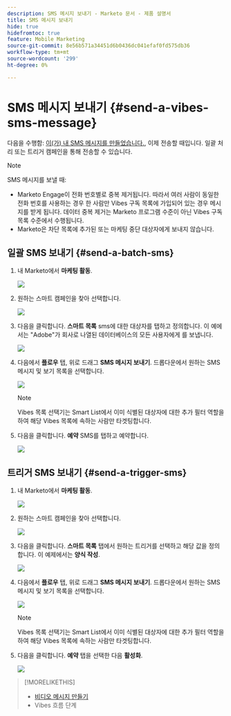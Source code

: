 ```yaml
---
description: SMS 메시지 보내기 - Marketo 문서 - 제품 설명서
title: SMS 메시지 보내기
hide: true
hidefromtoc: true
feature: Mobile Marketing
source-git-commit: 8e56b571a34451d6b0436dc041efaf0fd575db36
workflow-type: tm+mt
source-wordcount: '299'
ht-degree: 0%

---
```


# SMS 메시지 보내기 {#send-a-vibes-sms-message}

다음을 수행함: [이(가) 내 SMS 메시지를 만들었습니다.](/help/marketo/product-docs/mobile-marketing/vibes-sms-messages/create-an-sms-message.md), 이제 전송할 때입니다. 일괄 처리 또는 트리거 캠페인을 통해 전송할 수 있습니다.

>[!NOTE]
>
>SMS 메시지를 보낼 때:
>
>* Marketo Engage이 전화 번호별로 중복 제거됩니다. 따라서 여러 사람이 동일한 전화 번호를 사용하는 경우 한 사람만 Vibes 구독 목록에 가입되어 있는 경우 메시지를 받게 됩니다. 데이터 중복 제거는 Marketo 프로그램 수준이 아닌 Vibes 구독 목록 수준에서 수행됩니다.
>* Marketo은 차단 목록에 추가된 또는 마케팅 중단 대상자에게 보내지 않습니다.

## 일괄 SMS 보내기 {#send-a-batch-sms}

1. 내 Marketo에서 **마케팅 활동**.

   ![](assets/send-an-sms-message-1.png)

1. 원하는 스마트 캠페인을 찾아 선택합니다.

   ![](assets/send-an-sms-message-2.png)

1. 다음을 클릭합니다. **스마트 목록** sms에 대한 대상자를 탭하고 정의합니다. 이 예에서는 &quot;Adobe&quot;가 회사로 나열된 데이터베이스의 모든 사용자에게 를 보냅니다.

   ![](assets/send-an-sms-message-3.png)

1. 다음에서 **플로우** 탭, 위로 드래그 **SMS 메시지 보내기**. 드롭다운에서 원하는 SMS 메시지 및 보기 목록을 선택합니다.

   ![](assets/send-an-sms-message-4.png)

   >[!NOTE]
   >
   >Vibes 목록 선택기는 Smart List에서 이미 식별된 대상자에 대한 추가 필터 역할을 하여 해당 Vibes 목록에 속하는 사람만 타겟팅합니다.

1. 다음을 클릭합니다. **예약** SMS를 탭하고 예약합니다.

   ![](assets/send-an-sms-message-5.png)

## 트리거 SMS 보내기 {#send-a-trigger-sms}

1. 내 Marketo에서 **마케팅 활동**.

   ![](assets/send-an-sms-message-6.png)

1. 원하는 스마트 캠페인을 찾아 선택합니다.

   ![](assets/send-an-sms-message-7.png)

1. 다음을 클릭합니다. **스마트 목록** 탭에서 원하는 트리거를 선택하고 해당 값을 정의합니다. 이 예제에서는 **양식 작성**.

   ![](assets/send-an-sms-message-8.png)

1. 다음에서 **플로우** 탭, 위로 드래그 **SMS 메시지 보내기**. 드롭다운에서 원하는 SMS 메시지 및 보기 목록을 선택합니다.

   ![](assets/send-an-sms-message-9.png)

   >[!NOTE]
   >
   >Vibes 목록 선택기는 Smart List에서 이미 식별된 대상자에 대한 추가 필터 역할을 하여 해당 Vibes 목록에 속하는 사람만 타겟팅합니다.

1. 다음을 클릭합니다. **예약** 탭을 선택한 다음 **활성화**.

   ![](assets/send-an-sms-message-10.png)

>[!MORELIKETHIS]
>
>* [비디오 메시지 만들기](/help/marketo/product-docs/mobile-marketing/vibes-sms-messages/create-a-vibes-sms-message.md)
>* Vibes 흐름 단계

